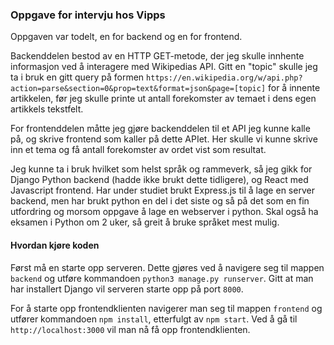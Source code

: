### Oppgave for intervju hos Vipps

Oppgaven var todelt, en for backend og en for frontend.

Backenddelen bestod av en HTTP GET-metode, der jeg skulle innhente informasjon ved å interagere med Wikipedias API. Gitt en "topic" skulle jeg ta i bruk en gitt query på formen `https://en.wikipedia.org/w/api.php?action=parse&section=0&prop=text&format=json&page=[topic]` for å innente artikkelen, før jeg skulle printe ut antall forekomster av temaet i dens egen artikkels tekstfelt. 

For frontenddelen måtte jeg gjøre backenddelen til et API jeg kunne kalle på, og skrive frontend som kaller på dette APIet. Her skulle vi kunne skrive inn et tema og få antall forekomster av ordet vist som resultat. 

Jeg kunne ta i bruk hvilket som helst språk og rammeverk, så jeg gikk for Django Python backend (hadde ikke brukt dette tidligere), og React med Javascript frontend. Har under studiet brukt Express.js til å lage en server backend, men har brukt python en del i det siste og så på det som en fin utfordring og morsom oppgave å lage en webserver i python. Skal også ha eksamen i Python om 2 uker, så greit å bruke språket mest mulig. 

#### Hvordan kjøre koden

Først må en starte opp serveren. Dette gjøres ved å navigere seg til mappen `backend` og utføre kommandoen `python3 manage.py runserver`. Gitt at man har installert Django vil serveren starte opp på port `8000`.

For å starte opp frontendklienten navigerer man seg til mappen `frontend` og utfører kommandoen `npm install`, etterfulgt av `npm start`. Ved å gå til `http://localhost:3000` vil man nå få opp frontendklienten.